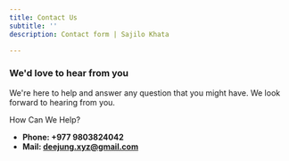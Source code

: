 ```yaml
---
title: Contact Us
subtitle: ''
description: Contact form | Sajilo Khata

---
```

### We'd love to hear from you

We're here to help and answer any question that you might have. We look forward to hearing from you.

How Can We Help?

* **Phone: +977 9803824042**
* **Mail: deejung.xyz@gmail.com**